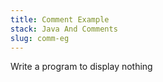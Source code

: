 ```yaml
---
title: Comment Example
stack: Java And Comments
slug: comm-eg
---
```


Write a program to display nothing